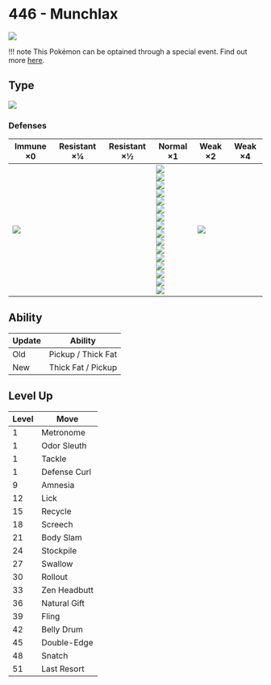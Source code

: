 # 446 - Munchlax
![][446]

!!! note
    This Pokémon can be optained through a special event. Find out more [here](../../special_events/#baby-pokemon-egg-gift).

## Type

![][normal]

### Defenses

Immune ×0      | Resistant ×¼ | Resistant ×½ | Normal ×1                                                                                                                                                                                                                                          | Weak ×2           | Weak ×4 | 
---            | ---          | ---          | ---                                                                                                                                                                                                                                                | ---               | ---     | 
![][ghost]<br> |              |              | ![][normal]<br> ![][flying]<br> ![][poison]<br> ![][ground]<br> ![][rock]<br> ![][bug]<br> ![][steel]<br> ![][fire]<br> ![][water]<br> ![][grass]<br> ![][electric]<br> ![][psychic]<br> ![][ice]<br> ![][dragon]<br> ![][dark]<br> ![][fairy]<br> | ![][fighting]<br> |         | 

## Ability

Update | Ability            | 
---    | ---                | 
Old    | Pickup / Thick Fat | 
New    | Thick Fat / Pickup | 

## Level Up

Level | Move         | 
---   | ---          | 
1     | Metronome    | 
1     | Odor Sleuth  | 
1     | Tackle       | 
1     | Defense Curl | 
9     | Amnesia      | 
12    | Lick         | 
15    | Recycle      | 
18    | Screech      | 
21    | Body Slam    | 
24    | Stockpile    | 
27    | Swallow      | 
30    | Rollout      | 
33    | Zen Headbutt | 
36    | Natural Gift | 
39    | Fling        | 
42    | Belly Drum   | 
45    | Double-Edge  | 
48    | Snatch       | 
51    | Last Resort  | 

[446]: ../img/pokemon/446.png
[normal]: ../img/types/normal.png
[fire]: ../img/types/fire.png
[fighting]: ../img/types/fighting.png
[water]: ../img/types/water.png
[flying]: ../img/types/flying.png
[grass]: ../img/types/grass.png
[poison]: ../img/types/poison.png
[electric]: ../img/types/electric.png
[ground]: ../img/types/ground.png
[psychic]: ../img/types/psychic.png
[rock]: ../img/types/rock.png
[ice]: ../img/types/ice.png
[bug]: ../img/types/bug.png
[dragon]: ../img/types/dragon.png
[ghost]: ../img/types/ghost.png
[dark]: ../img/types/dark.png
[steel]: ../img/types/steel.png
[fairy]: ../img/types/fairy.png
